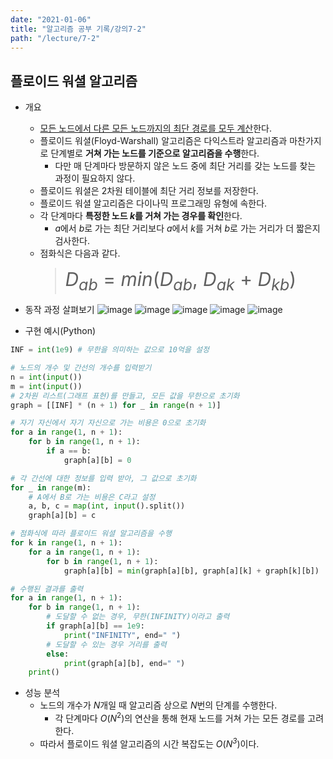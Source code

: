 ```yaml
---
date: "2021-01-06"
title: "알고리즘 공부 기록/강의7-2"
path: "/lecture/7-2"
---
```


## 플로이드 워셜 알고리즘
- 개요
    - <u>모든 노드에서 다른 모든 노드까지의 최단 경로를 모두 계산</u>한다.
    - 플로이드 워셜(Floyd-Warshall) 알고리즘은 다익스트라 알고리즘과 마찬가지로 단계별로 **거쳐 가는 노드를 기준으로 알고리즘을 수행**한다.
        - 다만 매 단계마다 방문하지 않은 노드 중에 최단 거리를 갖는 노드를 찾는 과정이 필요하지 않다.
    - 플로이드 워셜은 2차원 테이블에 최단 거리 정보를 저장한다.
    - 플로이드 워셜 알고리즘은 다이나믹 프로그래밍 유형에 속한다.
    - 각 단계마다 **특정한 노드 *k*를 거쳐 가는 경우를 확인**한다.
        - *a*에서 *b*로 가는 최단 거리보다 *a*에서 *k*를 거쳐 *b*로 가는 거리가 더 짧은지 검사한다.
    - 점화식은 다음과 같다.
        > <span style='font-size:30px'> *D<sub>ab</sub>* = *min*(*D<sub>ab</sub>*, *D<sub>ak</sub>* + *D<sub>kb</sub>*)
- 동작 과정 살펴보기
![image](https://user-images.githubusercontent.com/71132893/103747455-0662c080-5046-11eb-899b-1319d52c401b.png)
![image](https://user-images.githubusercontent.com/71132893/103747527-25615280-5046-11eb-9aa5-be828ee46fab.png)
![image](https://user-images.githubusercontent.com/71132893/103747639-4d50b600-5046-11eb-902a-6a3e8e2bf46e.png)
![image](https://user-images.githubusercontent.com/71132893/103747694-635e7680-5046-11eb-84d8-20870b958d7f.png)
![image](https://user-images.githubusercontent.com/71132893/103747719-6b1e1b00-5046-11eb-9021-dcf9aa78b971.png)

- 구현 예시(Python)

```python
INF = int(1e9) # 무한을 의미하는 값으로 10억을 설정

# 노드의 개수 및 간선의 개수를 입력받기
n = int(input())
m = int(input())
# 2차원 리스트(그래프 표현)를 만들고, 모든 값을 무한으로 초기화
graph = [[INF] * (n + 1) for _ in range(n + 1)]

# 자기 자신에서 자기 자신으로 가는 비용은 0으로 초기화
for a in range(1, n + 1):
    for b in range(1, n + 1):
        if a == b:
            graph[a][b] = 0

# 각 간선에 대한 정보를 입력 받아, 그 값으로 초기화
for _ in range(m):
    # A에서 B로 가는 비용은 C라고 설정
    a, b, c = map(int, input().split())
    graph[a][b] = c

# 점화식에 따라 플로이드 워셜 알고리즘을 수행
for k in range(1, n + 1):
    for a in range(1, n + 1):
        for b in range(1, n + 1):
            graph[a][b] = min(graph[a][b], graph[a][k] + graph[k][b])

# 수행된 결과를 출력
for a in range(1, n + 1):
    for b in range(1, n + 1):
        # 도달할 수 없는 경우, 무한(INFINITY)이라고 출력
        if graph[a][b] == 1e9:
            print("INFINITY", end=" ")
        # 도달할 수 있는 경우 거리를 출력
        else:
            print(graph[a][b], end=" ")
    print()
```

- 성능 분석
    - 노드의 개수가 *N*개일 때 알고리즘 상으로 *N*번의 단계를 수행한다.
        - 각 단계마다 *O*(*N*<sup>2</sup>)의 연산을 통해 현재 노드를 거쳐 가는 모든 경로를 고려한다.
    - 따라서 플로이드 워셜 알고리즘의 시간 복잡도는 *O*(*N<sup>3</sup>*)이다.